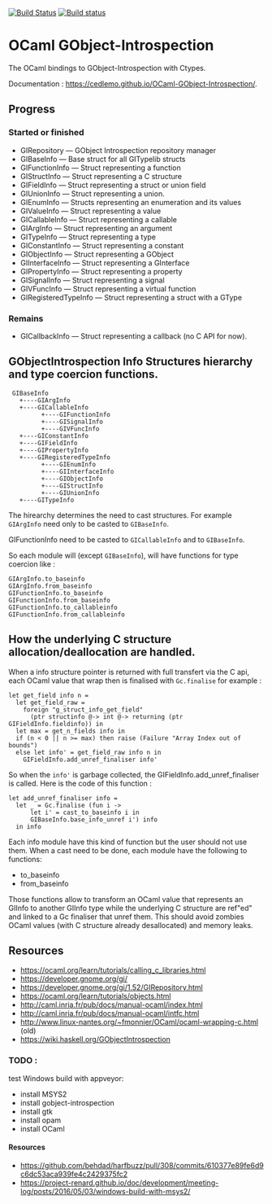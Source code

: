 [![Build Status](https://travis-ci.org/cedlemo/OCaml-GObject-Introspection.svg?branch=master)](https://travis-ci.org/cedlemo/OCaml-GObject-Introspection)
[![Build status](https://ci.appveyor.com/api/projects/status/jlsk9qhxffuq2h1y?svg=true)](https://ci.appveyor.com/project/cedlemo/ocaml-gobject-introspection)

# OCaml GObject-Introspection

The OCaml bindings to GObject-Introspection with Ctypes.

Documentation : https://cedlemo.github.io/OCaml-GObject-Introspection/.

## Progress

  ### Started or finished

  * GIRepository — GObject Introspection repository manager
  * GIBaseInfo — Base struct for all GITypelib structs
  * GIFunctionInfo — Struct representing a function
  * GIStructInfo — Struct representing a C structure
  * GIFieldInfo — Struct representing a struct or union field
  * GIUnionInfo — Struct representing a union.
  * GIEnumInfo — Structs representing an enumeration and its values
  * GIValueInfo — Struct representing a value
  * GICallableInfo — Struct representing a callable
  * GIArgInfo — Struct representing an argument
  * GITypeInfo — Struct representing a type
  * GIConstantInfo — Struct representing a constant
  * GIObjectInfo — Struct representing a GObject
  * GIInterfaceInfo — Struct representing a GInterface
  * GIPropertyInfo — Struct representing a property
  * GISignalInfo — Struct representing a signal
  * GIVFuncInfo — Struct representing a virtual function
  * GIRegisteredTypeInfo — Struct representing a struct with a GType

  ### Remains

  * GICallbackInfo — Struct representing a callback (no C API for now).

## GObjectIntrospection Info Structures hierarchy and type coercion functions.

     GIBaseInfo
       +----GIArgInfo
       +----GICallableInfo
             +----GIFunctionInfo
             +----GISignalInfo
             +----GIVFuncInfo
       +----GIConstantInfo
       +----GIFieldInfo
       +----GIPropertyInfo
       +----GIRegisteredTypeInfo
             +----GIEnumInfo
             +----GIInterfaceInfo
             +----GIObjectInfo
             +----GIStructInfo
             +----GIUnionInfo
       +----GITypeInfo

The hirearchy determines the need to cast structures. For example `GIArgInfo`
need only to be casted to `GIBaseInfo`.

GIFunctionInfo need to be casted to `GICallableInfo` and to `GIBaseInfo`.

So each module will (except `GIBaseInfo`), will have functions for type coercion
like :

    GIArgInfo.to_baseinfo
    GIArgInfo.from_baseinfo
    GIFunctionInfo.to_baseinfo
    GIFunctionInfo.from_baseinfo
    GIFunctionInfo.to_callableinfo
    GIFunctionInfo.from_callableinfo

## How the underlying C structure allocation/deallocation are handled.

When a info structure pointer is returned with full transfert via the C api,
each OCaml value that wrap then is finalised with `Gc.finalise` for example :


    let get_field info n =
      let get_field_raw =
        foreign "g_struct_info_get_field"
          (ptr structinfo @-> int @-> returning (ptr GIFieldInfo.fieldinfo)) in
      let max = get_n_fields info in
      if (n < 0 || n >= max) then raise (Failure "Array Index out of bounds")
      else let info' = get_field_raw info n in
        GIFieldInfo.add_unref_finaliser info'


So when the `info'` is garbage collected, the GIFieldInfo.add_unref_finaliser is
called. Here is the code of this function :


    let add_unref_finaliser info =
      let _ = Gc.finalise (fun i ->
          let i' = cast_to_baseinfo i in
          GIBaseInfo.base_info_unref i') info
      in info

Each info module have this kind of function but the user should not use them.
When a cast need to be done, each module have the following to functions:

*  to_baseinfo
*  from_baseinfo

Those functions allow to transform an OCaml value that represents an GIInfo to
another GIInfo type while the underlying C structure are ref"ed" and linked to
a Gc finaliser that unref them. This should avoid zombies OCaml values (with
C structure already desallocated) and memory leaks.

## Resources

*  https://ocaml.org/learn/tutorials/calling_c_libraries.html
*  https://developer.gnome.org/gi/
*  https://developer.gnome.org/gi/1.52/GIRepository.html
*  https://ocaml.org/learn/tutorials/objects.html
*  http://caml.inria.fr/pub/docs/manual-ocaml/index.html
*  http://caml.inria.fr/pub/docs/manual-ocaml/intfc.html
*  http://www.linux-nantes.org/~fmonnier/OCaml/ocaml-wrapping-c.html (old)
*  https://wiki.haskell.org/GObjectIntrospection

### TODO :
  test Windows build with appveyor:

  * install MSYS2
  * install gobject-introspection
  * install gtk
  * install opam
  * install OCaml

#### Resources

  * https://github.com/behdad/harfbuzz/pull/308/commits/610377e89fe6d9c6dc53aca939fe4c2429375fc2
  * https://project-renard.github.io/doc/development/meeting-log/posts/2016/05/03/windows-build-with-msys2/
